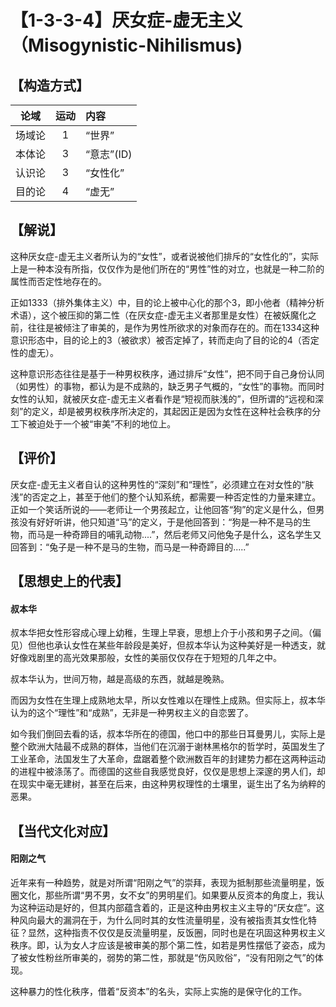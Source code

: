 # 【1-3-3-4】厌女症-虚无主义（Misogynistic-Nihilismus)
## 【构造方式】
| 论域 | 运动           | 内容 |
|:----:|:----------------:|:-----|
| 场域论   |1 | “世界”   |
| 本体论   |3 | “意志”(ID)   |
| 认识论   |3 | “女性化”   |
| 目的论   |4 | “虚无”   |

## 【解说】
这种厌女症-虚无主义者所认为的“女性”，或者说被他们排斥的“女性化的”，实际上是一种本没有所指，仅仅作为是他们所在的“男性”性的对立，也就是一种二阶的属性而否定性地存在的。

正如1333（排外集体主义）中，目的论上被中心化的那个3，即小他者（精神分析术语），这个被压抑的第二性（在厌女症-虚无主义者那里是女性）在被妖魔化之前，往往是被倾注了审美的，是作为男性所欲求的对象而存在的。而在1334这种意识形态中，目的论上的3（被欲求）被否定掉了，转而走向了目的论的4（否定性的虚无）。

这种意识形态往往是基于一种男权秩序，通过排斥“女性”，把不同于自己身份认同（如男性）的事物，都认为是不成熟的，缺乏男子气概的，“女性”的事物。而同时女性的认知，就被厌女症-虚无主义者看作是“短视而肤浅的”，但所谓的“远视和深刻”的定义，却是被男权秩序所决定的，其起因正是因为女性在这种社会秩序的分工下被迫处于一个被“审美”不利的地位上。

## 【评价】
厌女症-虚无主义者自认的这种男性的“深刻”和“理性”，必须建立在对女性的“肤浅”的否定之上，甚至于他们的整个认知系统，都需要一种否定性的力量来建立。正如一个笑话所说的——老师让一个男孩起立，让他回答“狗”的定义是什么，但男孩没有好好听讲，他只知道“马”的定义，于是他回答到：“狗是一种不是马的生物，而马是一种奇蹄目的哺乳动物....”，然后老师又问他兔子是什么，这名学生又回答到：“兔子是一种不是马的生物，而马是一种奇蹄目的.....”

## 【思想史上的代表】

#### 叔本华
叔本华把女性形容成心理上幼稚，生理上早衰，思想上介于小孩和男子之间。（偏见）但他也承认女性在某些年龄段是美好，但叔本华认为这种美好是一种透支，就好像戏剧里的高光效果那般，女性的美丽仅仅存在于短短的几年之中。

叔本华认为，世间万物，越是高级的东西，就越是晚熟。

而因为女性在生理上成熟地太早，所以女性难以在理性上成熟。但实际上，叔本华认为的这个“理性”和“成熟”，无非是一种男权主义的自恋罢了。

如今我们倒回去看的话，叔本华所在的德国，他口中的那些日耳曼男儿，实际上是整个欧洲大陆最不成熟的群体，当他们在沉溺于谢林黑格尔的哲学时，英国发生了工业革命，法国发生了大革命，盘踞着整个欧洲数百年的封建势力都在这两种运动的进程中被涤荡了。而德国的这些自我感觉良好，仅仅是思想上深邃的男人们，却在现实中毫无建树，甚至在后来，由这种男权理性的土壤里，诞生出了名为纳粹的恶果。


## 【当代文化对应】
#### 阳刚之气
近年来有一种趋势，就是对所谓“阳刚之气”的崇拜，表现为抵制那些流量明星，饭圈文化，那些所谓“男不男，女不女”的男明星们。如果要从反资本的角度上，我认为这种运动是好的，但其内部蕴含着的，正是这种由男权主义主导的“厌女症”。这种风向最大的漏洞在于，为什么同时其的女性流量明星，没有被指责其女性化特征？显然，这种指责不仅仅是反流量明星，反饭圈，同时也是在巩固这种男权主义秩序。即，认为女人才应该是被审美的那个第二性，如若是男性摆低了姿态，成为了被女性粉丝所审美的，弱势的第二性，那就是“伤风败俗”，“没有阳刚之气”的体现。

这种暴力的性化秩序，借着“反资本”的名头，实际上实施的是保守化的工作。
